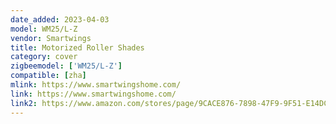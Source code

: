 ```yaml
---
date_added: 2023-04-03
model: WM25/L-Z
vendor: Smartwings
title: Motorized Roller Shades
category: cover
zigbeemodel: ['WM25/L-Z']
compatible: [zha]
mlink: https://www.smartwingshome.com/
link: https://www.smartwingshome.com/
link2: https://www.amazon.com/stores/page/9CACE876-7898-47F9-9F51-E14DC071D7C5
---
```

